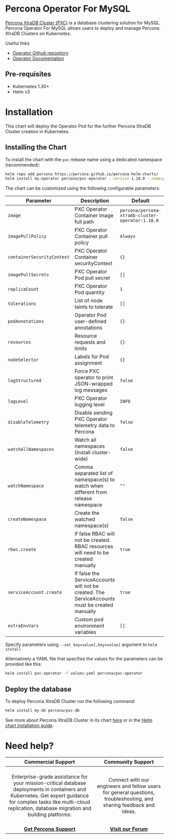 # Percona Operator For MySQL

[Percona XtraDB Cluster (PXC)](https://www.percona.com/doc/percona-xtradb-cluster/LATEST/index.html) is a database clustering solution for MySQL. Percona Operator For MySQL allows users to deploy and manage Percona XtraDB Clusters on Kubernetes.

Useful links
* [Operator Github repository](https://github.com/percona/percona-xtradb-cluster-operator)
* [Operator Documentation](https://www.percona.com/doc/kubernetes-operator-for-pxc/index.html)

## Pre-requisites
* Kubernetes 1.30+
* Helm v3

# Installation

This chart will deploy the Operator Pod for the further Percona XtraDB Cluster creation in Kubernetes.

## Installing the Chart
To install the chart with the `pxc` release name using a dedicated namespace (recommended):

```sh
helm repo add percona https://percona.github.io/percona-helm-charts/
helm install my-operator percona/pxc-operator --version 1.18.0 --namespace my-namespace
```

The chart can be customized using the following configurable parameters:

| Parameter                       | Description                                                                                    | Default                                          |
| ------------------------------- | -----------------------------------------------------------------------------------------------| -------------------------------------------------|
| `image`                         | PXC Operator Container image full path                                                         | `percona/percona-xtradb-cluster-operator:1.18.0` |
| `imagePullPolicy`               | PXC Operator Container pull policy                                                             | `Always`                                         |
| `containerSecurityContext`      | PXC Operator Container securityContext                                                         | `{}`                                             |
| `imagePullSecrets`              | PXC Operator Pod pull secret                                                                   | `[]`                                             |
| `replicaCount`                  | PXC Operator Pod quantity                                                                      | `1`                                              |
| `tolerations`                   | List of node taints to tolerate                                                                | `[]`                                             |
| `podAnnotations`                | Operator Pod user-defined annotations                                                          | `{}`                                             |
| `resources`                     | Resource requests and limits                                                                   | `{}`                                             |
| `nodeSelector`                  | Labels for Pod assignment                                                                      | `{}`                                             |
| `logStructured`                 | Force PXC operator to print JSON-wrapped log messages                                          | `false`                                          |
| `logLevel`                      | PXC Operator logging level                                                                     | `INFO`                                           |
| `disableTelemetry`              | Disable sending PXC Operator telemetry data to Percona                                         | `false`                                          |
| `watchAllNamespaces`            | Watch all namespaces (Install cluster-wide)                                                    | `false`                                          |
| `watchNamespace`                | Comma separated list of namespace(s) to watch when different from release namespace            | `""`                                             |
| `createNamespace`               | Create the watched namespace(s)                                                                | `false`                                          |
| `rbac.create`                   | If false RBAC will not be created. RBAC resources will need to be created manually             | `true`                                           |
| `serviceAccount.create`         | If false the ServiceAccounts will not be created. The ServiceAccounts must be created manually | `true`                                           |
| `extraEnvVars`                  | Custom pod environment variables                                                               | `[]`                                             |

Specify parameters using `--set key=value[,key=value]` argument to `helm install`

Alternatively a YAML file that specifies the values for the parameters can be provided like this:

```sh
helm install pxc-operator -f values.yaml percona/pxc-operator
```

## Deploy the database

To deploy Percona XtraDB Cluster run the following command:

```sh
helm install my-db percona/pxc-db
```

See more about Percona XtraDB Cluster in its chart [here](https://github.com/percona/percona-helm-charts/blob/main/charts/pxc-db) or in the [Helm chart installation guide](https://www.percona.com/doc/kubernetes-operator-for-pxc/helm.html).

# Need help?

**Commercial Support**  | **Community Support** |
:-: | :-: |
| <br/>Enterprise-grade assistance for your mission-critical database deployments in containers and Kubernetes. Get expert guidance for complex tasks like multi-cloud replication, database migration and building platforms.<br/><br/>  | <br/>Connect with our engineers and fellow users for general questions, troubleshooting, and sharing feedback and ideas.<br/><br/>  | 
| **[Get Percona Support](https://hubs.ly/Q02ZTH8Q0)** | **[Visit our Forum](https://forums.percona.com/)** |
